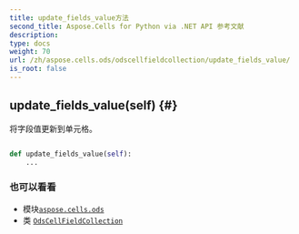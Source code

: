 ```yaml
---
title: update_fields_value方法
second_title: Aspose.Cells for Python via .NET API 参考文献
description:
type: docs
weight: 70
url: /zh/aspose.cells.ods/odscellfieldcollection/update_fields_value/
is_root: false
---
```

##  update_fields_value(self) {#}
将字段值更新到单元格。



```python

def update_fields_value(self):
    ...
```





### 也可以看看
* 模块[`aspose.cells.ods`](../../)
* 类 [`OdsCellFieldCollection`](/cells/python-net/zh/aspose.cells.ods/odscellfieldcollection)
